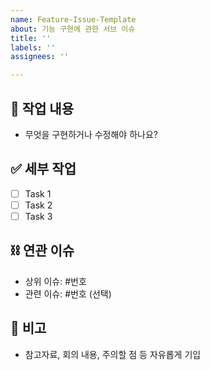 ```yaml
---
name: Feature-Issue-Template
about: 기능 구현에 관한 서브 이슈
title: ''
labels: ''
assignees: ''

---
```


## 📝 작업 내용
- 무엇을 구현하거나 수정해야 하나요?

## ✅ 세부 작업
- [ ] Task 1
- [ ] Task 2
- [ ] Task 3

## ⛓ 연관 이슈
- 상위 이슈: #번호
- 관련 이슈: #번호 (선택)

## 💬 비고
- 참고자료, 회의 내용, 주의할 점 등 자유롭게 기입
